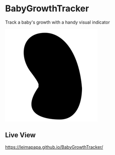 # BabyGrowthTracker
Track a baby's growth with a handy visual indicator

<img src="baby.svg" title="Growing Baby" height="300px">

## Live View
https://leimapapa.github.io/BabyGrowthTracker/
